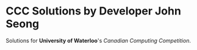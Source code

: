 # CCC Solutions by Developer John Seong
Solutions for **University of Waterloo**'s *Canadian Computing Competition*.
